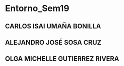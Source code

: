 # Entorno_Sem19
## CARLOS ISAI UMAÑA BONILLA
## ALEJANDRO JOSÉ SOSA CRUZ
## OLGA MICHELLE GUTIERREZ RIVERA
